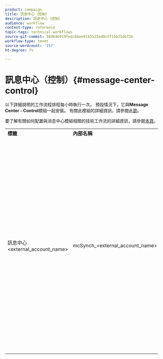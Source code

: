 ```yaml
---
product: campaign
title: 訊息中心（控制）
description: 訊息中心（控制）
audience: workflow
content-type: reference
topic-tags: technical-workflows
source-git-commit: 98d646919fedc66ee9145522ad0c5f15b25dbf2e
workflow-type: tm+mt
source-wordcount: '157'
ht-degree: 7%

---
```



# 訊息中心（控制）{#message-center-control}

以下詳細說明的工作流程排程每小時執行一次。 預設情況下，它與&#x200B;**Message Center - Control**&#x200B;模組一起安裝。 有關此模組的詳細資訊，請參閱此[節](../../message-center/using/about-transactional-messaging.md)。

要了解有關如何配置與消息中心模組相關的技術工作流的詳細資訊，請參閱[本頁](../../message-center/using/technical-workflows.md)。

<table> 
 <tbody> 
  <tr> 
   <td> <strong>標籤</strong><br /> </td> 
   <td> <strong>內部名稱</strong><br /> </td> 
   <td> <strong>說明</strong><br /> </td> 
  </tr> 
  <tr> 
   <td> 訊息中心&lt;external_account_name&gt;<br /> </td> 
   <td> mcSynch_&lt;external_account_name&gt;<br /> </td> 
   <td> 此工作流：<br /> 
    <ul> 
     <li> <p>恢復操作處理的事件清單。</p> </li> 
     <li> <p>與NmsBroadLogMsg表同步，以恢復傳送消息資格。</p> </li> 
     <li> <p>完成與NmsBroadLogMsg表的同步恢復後，事件傳送日誌即可。</p> </li> 
     <li> <p>與NmsTrackingUrl表格同步，以便復原傳送URL的追蹤。</p> </li> 
     <li> <p>完成與NmsTrackingUrl表格的同步後，事件追蹤URL會立即恢復。</p> </li> 
     <li> <p>可讓您在傳送後每三小時復原所有置於隔離區的電子郵件地址。</p> </li> 
    </ul> </td> 
  </tr> 
 </tbody> 
</table>

